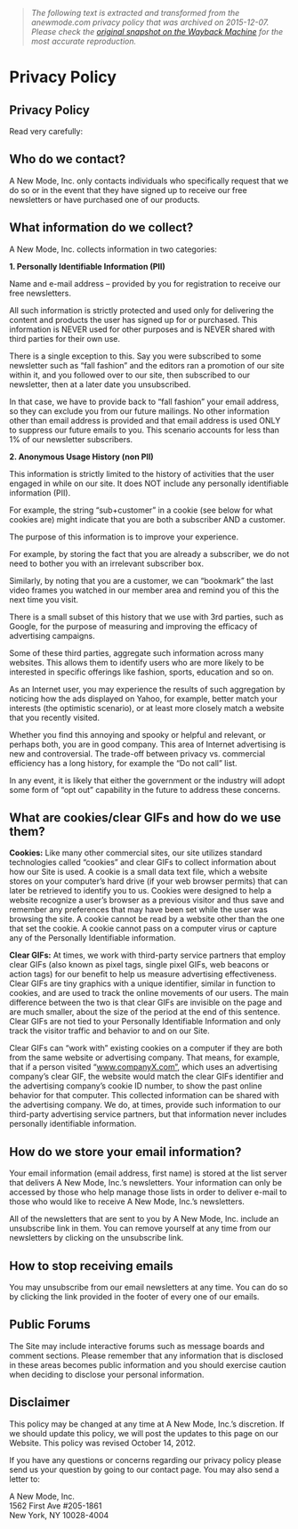 > *The following text is extracted and transformed from the anewmode.com privacy policy that was archived on 2015-12-07. Please check the [original snapshot on the Wayback Machine](https://web.archive.org/web/20151207142551id_/http%3A//www.anewmode.com/privacy-policy) for the most accurate reproduction.*

# Privacy Policy

## Privacy Policy

Read very carefully:

## Who do we contact?

A New Mode, Inc. only contacts individuals who specifically request that we do so or in the event that they have signed up to receive our free newsletters or have purchased one of our products.

## What information do we collect?

A New Mode, Inc. collects information in two categories:

**1\. Personally Identifiable Information (PII)**

Name and e-mail address – provided by you for registration to receive our free newsletters.

All such information is strictly protected and used only for delivering the content and products the user has signed up for or purchased. This information is NEVER used for other purposes and is NEVER shared with third parties for their own use.

There is a single exception to this. Say you were subscribed to some newsletter such as “fall fashion” and the editors ran a promotion of our site within it, and you followed over to our site, then subscribed to our newsletter, then at a later date you unsubscribed.

In that case, we have to provide back to “fall fashion” your email address, so they can exclude you from our future mailings. No other information other than email address is provided and that email address is used ONLY to suppress our future emails to you. This scenario accounts for less than 1% of our newsletter subscribers.

**2\. Anonymous Usage History (non PII)**

This information is strictly limited to the history of activities that the user engaged in while on our site. It does NOT include any personally identifiable information (PII).

For example, the string “sub+customer” in a cookie (see below for what cookies are) might indicate that you are both a subscriber AND a customer.

The purpose of this information is to improve your experience.

For example, by storing the fact that you are already a subscriber, we do not need to bother you with an irrelevant subscriber box.

Similarly, by noting that you are a customer, we can “bookmark” the last video frames you watched in our member area and remind you of this the next time you visit.

There is a small subset of this history that we use with 3rd parties, such as Google, for the purpose of measuring and improving the efficacy of advertising campaigns.

Some of these third parties, aggregate such information across many websites. This allows them to identify users who are more likely to be interested in specific offerings like fashion, sports, education and so on.

As an Internet user, you may experience the results of such aggregation by noticing how the ads displayed on Yahoo, for example, better match your interests (the optimistic scenario), or at least more closely match a website that you recently visited.

Whether you find this annoying and spooky or helpful and relevant, or perhaps both, you are in good company. This area of Internet advertising is new and controversial. The trade-off between privacy vs. commercial efficiency has a long history, for example the “Do not call” list.

In any event, it is likely that either the government or the industry will adopt some form of “opt out” capability in the future to address these concerns.

## What are cookies/clear GIFs and how do we use them?

**Cookies:** Like many other commercial sites, our site utilizes standard technologies called “cookies” and clear GIFs to collect information about how our Site is used. A cookie is a small data text file, which a website stores on your computer’s hard drive (if your web browser permits) that can later be retrieved to identify you to us. Cookies were designed to help a website recognize a user’s browser as a previous visitor and thus save and remember any preferences that may have been set while the user was browsing the site. A cookie cannot be read by a website other than the one that set the cookie. A cookie cannot pass on a computer virus or capture any of the Personally Identifiable information.

**Clear GIFs:** At times, we work with third-party service partners that employ clear GIFs (also known as pixel tags, single pixel GIFs, web beacons or action tags) for our benefit to help us measure advertising effectiveness. Clear GIFs are tiny graphics with a unique identifier, similar in function to cookies, and are used to track the online movements of our users. The main difference between the two is that clear GIFs are invisible on the page and are much smaller, about the size of the period at the end of this sentence. Clear GIFs are not tied to your Personally Identifiable Information and only track the visitor traffic and behavior to and on our Site.

Clear GIFs can “work with” existing cookies on a computer if they are both from the same website or advertising company. That means, for example, that if a person visited “www.companyX.com”, which uses an advertising company’s clear GIF, the website would match the clear GIFs identifier and the advertising company’s cookie ID number, to show the past online behavior for that computer. This collected information can be shared with the advertising company. We do, at times, provide such information to our third-party advertising service partners, but that information never includes personally identifiable information.

## How do we store your email information?

Your email information (email address, first name) is stored at the list server that delivers A New Mode, Inc.’s newsletters. Your information can only be accessed by those who help manage those lists in order to deliver e-mail to those who would like to receive A New Mode, Inc.’s newsletters.

All of the newsletters that are sent to you by A New Mode, Inc. include an unsubscribe link in them. You can remove yourself at any time from our newsletters by clicking on the unsubscribe link.

## How to stop receiving emails

You may unsubscribe from our email newsletters at any time. You can do so by clicking the link provided in the footer of every one of our emails.

## Public Forums

The Site may include interactive forums such as message boards and comment sections. Please remember that any information that is disclosed in these areas becomes public information and you should exercise caution when deciding to disclose your personal information.

## Disclaimer

This policy may be changed at any time at A New Mode, Inc.’s discretion. If we should update this policy, we will post the updates to this page on our Website. This policy was revised October 14, 2012.

If you have any questions or concerns regarding our privacy policy please send us your question by going to our contact page. You may also send a letter to:

A New Mode, Inc.  
1562 First Ave #205-1861  
New York, NY 10028-4004
